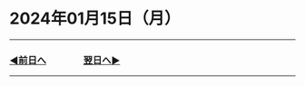 # 2024年01月15日（月）

---

### [◀️前日へ](https://github.com/yuasys/chatty-journal/blob/main/2024/01/2024-01-14.md)&emsp;&emsp;&emsp;&emsp;[翌日へ▶️](https://github.com/yuasys/chatty-journal/blob/main/2024/01/2024-01-16.md)

---


